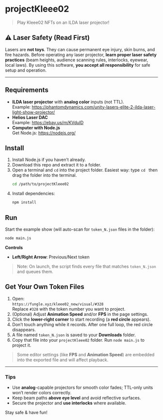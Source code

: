# projectKleee02

> Play Kleee02 NFTs on an ILDA laser projector!

## ⚠️ Laser Safety (Read First)
Lasers are **not toys**. They can cause permanent eye injury, skin burns, and fire hazards. Before operating any laser projector, **learn proper laser safety practices** (beam heights, audience scanning rules, interlocks, eyewear, local laws). By using this software, **you accept all responsibility** for safe setup and operation.

---

## Requirements
- **ILDA laser projector** with **analog color** inputs (not TTL).  
  Example: <https://phantomdynamics.com/unity-lasers-elite-2-ilda-laser-light-show-projector/>
- **Helios Laser DAC**  
  Example: <https://ebay.us/m/KVduID>
- **Computer with Node.js**  
  Get Node.js: <https://nodejs.org/>

## Install
1. Install Node.js if you haven’t already.  
2. Download this repo and extract it to a folder.  
3. Open a terminal and `cd` into the project folder. Easiest way: type `cd ` then drag the folder into the terminal.
   ```bash
   cd /path/to/projectKleee02
   ```
4. Install dependencies:
   ```bash
   npm install
   ```

## Run
Start the example show (will auto-scan for `token_N.json` files in the folder):
```bash
node main.js
```

**Controls**
- **Left/Right Arrow**: Previous/Next token

> Note: On launch, the script finds every file that matches `token_N.json` and queues them.

## Get Your Own Token Files
1. Open:  
   `https://fungle.xyz/kleee02_new/visual/#328`  
   Replace `#328` with the token number you want to project.
2. (Optional) Adjust **Animation Speed** and/or **FPS** in the page settings.
3. Click the **lower-right corner** to start recording (a **red circle** appears).
4. Don’t touch anything while it records. After one full loop, the red circle disappears.
5. A file named `token_N.json` is saved to your **Downloads** folder.
6. Copy that file into your `projectKleee02` folder. Run `node main.js` to project it.

> Some editor settings (like **FPS** and **Animation Speed**) are embedded into the exported file and will affect playback.

---

### Tips
- Use **analog**-capable projectors for smooth color fades; TTL-only units won’t render colors correctly.
- Keep beam paths **above eye level** and avoid reflective surfaces.
- Secure the projector and **use interlocks** where available.

Stay safe & have fun!
